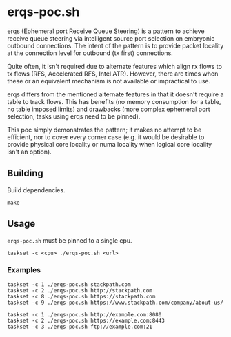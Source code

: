 # erqs-poc.sh

erqs (Ephemeral port Receive Queue Steering) is a pattern to achieve receive queue steering via intelligent source port selection on embryonic outbound connections. The intent of the pattern is to provide packet locality at the connection level for outbound (tx first) connections.

Quite often, it isn't required due to alternate features which align rx flows to tx flows (RFS, Accelerated RFS, Intel ATR). However, there are times when these or an equivalent mechanism is not available or impractical to use.

erqs differs from the mentioned alternate features in that it doesn't require a table to track flows. This has benefits (no memory consumption for a table, no table imposed limits) and drawbacks (more complex ephemeral port selection, tasks using erqs need to be pinned).

This poc simply demonstrates the pattern; it makes no attempt to be efficient, nor to cover every corner case (e.g. it would be desirable to provide physical core locality or numa locality when logical core locality isn't an option).

## Building

Build dependencies.
```
make
```

## Usage

`erqs-poc.sh` must be pinned to a single cpu.

```
taskset -c <cpu> ./erqs-poc.sh <url>
```

### Examples

```
taskset -c 1 ./erqs-poc.sh stackpath.com
taskset -c 2 ./erqs-poc.sh http://stackpath.com
taskset -c 8 ./erqs-poc.sh https://stackpath.com
taskset -c 9 ./erqs-poc.sh https://www.stackpath.com/company/about-us/

taskset -c 1 ./erqs-poc.sh http://example.com:8080
taskset -c 2 ./erqs-poc.sh https://example.com:8443
taskset -c 3 ./erqs-poc.sh ftp://example.com:21
```
